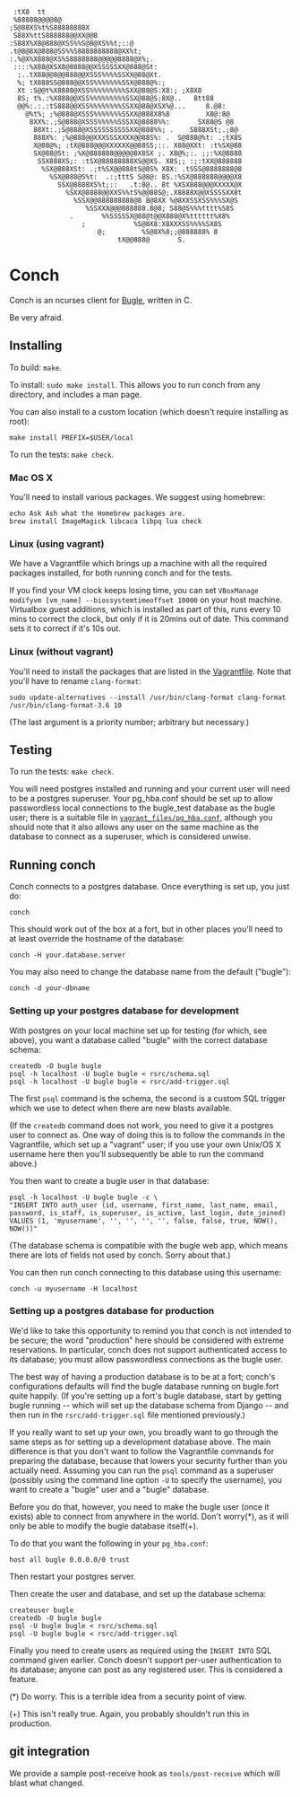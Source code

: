 
     :tX8  tt
     %88888@@@@8@
    ;S@88XS%t%S88888888X
     S88X%ttS888888@@XX@@8
    :S88X%X8@888@XSS%%S@8@XS%%t;::@
    .t@8@8X@888@SS%%S8888888888@XX%t;
    :.%@X%X888@XS%S8888888@@@@@8888@X%;.
     ::::%X88@XSX8@8888@@XSSSSSXX@888@St:
      ;..tX88@@8@@888@@XSSS%%%%SSXX@88@Xt.
      %; tX888SS@888@@XSS%%%%%%%SSX@888@%:;
      Xt :S@@t%X8888@XSS%%%%%%%%%SXX@88@S:X8:; ;X8X8
      8S; t%.:%X888@@XSS%%%%%%%%%SSX@88@S;8X@..   8tt88
      @@%:.:.:tS888@@XSS%%%%%%%%SSXX@88@XSX%@...     8.@8:
        @%t%; ;%@888@XSSS%%%%%%%SSXX@888X8%8         X8@:8@
         8XX%:.;S@888@XSSS%%%%%SSSXX@8888%%:       SX88@S @8
          88Xt:.;S@888@XSSSSSSSSSSXX@888%%; .    S888XSt;.;8@
          888X%: ;%@888@@XXXSSSXXXX@@88S%: .  S@888@%t: .;tX8S
          X@88@%; :tX@888@@@XXXXXX@@88SS;::. X88@XXt: :t%SX@88
          SX@88@St: ;%X@888888@@@@@8X8SX ;. X8@%;:. ;;:%X@8888
           SSX888XS;: :tSX@88888888XS@@XS. X8S;; :;:tXX@888888
            %SX@888XSt: .;t%SX@@888tS@8S% X8X: .tSSS@8888888@8
              %SX@888@S%t:  .:;tttS S@8@: 8S.:%SX@888888@@@@X8
                SSX@8888XS%t;::   .t:8@.. 8t %XSX888@@@XXXXX@X
                  %SXX@8888@@XXS%%tS%@@88S@;.X8888X@@XSSSSXX8t
                    %SSX@@888888888@8 8@8XX %@8XXSSXSS%%%SX@S
                       %SSXXX@@@888888.8@8; S88@S%%%tttt%S8S
                   .       %%SSSSSX@88@t@@X888@X%tttttt%X8%
                      ;            %S@8X8:X8XXXSS%%%%SX8S
                          @;         %S@8X%8;;@888888% 8
                               tX@@888@       S.

# Conch

Conch is an ncurses client for [Bugle](https://github.com/devfort/bugle), written in C.

Be very afraid.

## Installing

To build: `make`.

To install: `sudo make install`. This allows you to run conch from any
directory, and includes a man page.

You can also install to a custom location (which doesn't require
installing as root):

    make install PREFIX=$USER/local

To run the tests: `make check`.

### Mac OS X

You'll need to install various packages. We suggest using homebrew:

    echo Ask Ash what the Homebrew packages are.
    brew install ImageMagick libcaca libpq lua check

### Linux (using vagrant)

We have a Vagrantfile which brings up a machine with all the required
packages installed, for both running conch and for the tests.

If you find your VM clock keeps losing time, you can set
`VBoxManage modifyvm [vm_name] --biossystemtimeoffset 10000` on your host
machine. Virtualbox guest additions, which is installed as part of this,
runs every 10 mins to correct the clock, but only if it is 20mins out of date.
This command sets it to correct if it's 10s out.

### Linux (without vagrant)

You'll need to install the packages that are listed in the
[Vagrantfile](Vagrantfile). Note that you'll have to rename
`clang-format`:

    sudo update-alternatives --install /usr/bin/clang-format clang-format /usr/bin/clang-format-3.6 10

(The last argument is a priority number; arbitrary but necessary.)

## Testing

To run the tests: `make check`.

You will need postgres installed and running and your current user
will need to be a postgres superuser. Your pg\_hba.conf should be set
up to allow passwordless local connections to the bugle\_test database
as the bugle user; there is a suitable file in
[`vagrant_files/pg_hba.conf`](vagrant_files/pg_hba.conf), although you
should note that it also allows any user on the same machine as the
database to connect as a superuser, which is considered unwise.

## Running conch

Conch connects to a postgres database. Once everything is set up,
you just do:

    conch

This should work out of the box at a fort, but in other places you'll
need to at least override the hostname of the database:

    conch -H your.database.server

You may also need to change the database name from the default ("bugle"):

    conch -d your-dbname

### Setting up your postgres database for development

With postgres on your local machine set up for testing (for which, see
above), you want a database called "bugle" with the correct database
schema:

    createdb -O bugle bugle
    psql -h localhost -U bugle bugle < rsrc/schema.sql
    psql -h localhost -U bugle bugle < rsrc/add-trigger.sql

The first `psql` command is the schema, the second is a custom SQL
trigger which we use to detect when there are new blasts available.

(If the `createdb` command does not work, you need to give it a
postgres user to connect as. One way of doing this is to follow the
commands in the Vagrantfile, which set up a "vagrant" user; if you use
your own Unix/OS X username here then you'll subsequently be able to
run the command above.)

You then want to create a bugle user in that database:

    psql -h localhost -U bugle bugle -c \
    "INSERT INTO auth_user (id, username, first_name, last_name, email, password, is_staff, is_superuser, is_active, last_login, date_joined) VALUES (1, 'myusername', '', '', '', '', false, false, true, NOW(), NOW())"

(The database schema is compatible with the bugle web app, which means
there are lots of fields not used by conch. Sorry about that.)

You can then run conch connecting to this database using this username:

    conch -u myusername -H localhost

### Setting up a postgres database for production

We'd like to take this opportunity to remind you that conch is not
intended to be secure; the word "production" here should be considered
with extreme reservations. In particular, conch does not support
authenticated access to its database; you must allow passwordless
connections as the bugle user.

The best way of having a production database is to be at a fort;
conch's configurations defaults will find the bugle database running
on bugle.fort quite happily. (If you're setting up a fort's bugle
database, start by getting bugle running -- which will set up the
database schema from Django -- and then run in the
`rsrc/add-trigger.sql` file mentioned previously.)

If you really want to set up your own, you broadly want to go through
the same steps as for setting up a development database above. The
main difference is that you don't want to follow the Vagrantfile
commands for preparing the database, because that lowers your security
further than you actually need. Assuming you can run the `psql`
command as a superuser (possibly using the command line option `-U` to
specify the username), you want to create a "bugle" user and a "bugle"
database.

Before you do that, however, you need to make the bugle user (once it
exists) able to connect from anywhere in the world. Don't worry(*), as
it will only be able to modify the bugle database itself(+).

To do that you want the following in your `pg_hba.conf`:

    host all bugle 0.0.0.0/0 trust

Then restart your postgres server.

Then create the user and database, and set up the database schema:

    createuser bugle
    createdb -O bugle bugle
    psql -U bugle bugle < rsrc/schema.sql
    psql -U bugle bugle < rsrc/add-trigger.sql

Finally you need to create users as required using the `INSERT INTO`
SQL command given earlier. Conch doesn't support per-user
authentication to its database; anyone can post as any registered
user. This is considered a feature.

(*) Do worry. This is a terrible idea from a security point of view.

(+) This isn't really true. Again, you probably shouldn't run this in
    production.

## git integration

We provide a sample post-receive hook as `tools/post-receive` which
will blast what changed.
